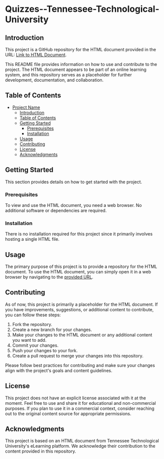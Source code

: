 # Quizzes--Tennessee-Technological-University

## Introduction

This project is a GitHub repository for the HTML document provided in the URL: [Link to HTML Document](https://elearn.tntech.edu/d2l/lms/quizzing/user/attempt/quiz_start_frame_auto.d2l?ou=9281379&isprv=&drc=0&qi=10279036&cfql=0&dnb=0&fromQB=0&inProgress=0).

This README file provides information on how to use and contribute to the project. The HTML document appears to be part of an online learning system, and this repository serves as a placeholder for further development, documentation, and collaboration.

## Table of Contents

- [Project Name](#project-name)
  - [Introduction](#introduction)
  - [Table of Contents](#table-of-contents)
  - [Getting Started](#getting-started)
    - [Prerequisites](#prerequisites)
    - [Installation](#installation)
  - [Usage](#usage)
  - [Contributing](#contributing)
  - [License](#license)
  - [Acknowledgments](#acknowledgments)

## Getting Started

This section provides details on how to get started with the project.

### Prerequisites

To view and use the HTML document, you need a web browser. No additional software or dependencies are required.

### Installation

There is no installation required for this project since it primarily involves hosting a single HTML file.

## Usage

The primary purpose of this project is to provide a repository for the HTML document. To use the HTML document, you can simply open it in a web browser by navigating to the [provided URL](https://elearn.tntech.edu/d2l/lms/quizzing/user/attempt/quiz_start_frame_auto.d2l?ou=9281379&isprv=&drc=0&qi=10279036&cfql=0&dnb=0&fromQB=0&inProgress=0).

## Contributing

As of now, this project is primarily a placeholder for the HTML document. If you have improvements, suggestions, or additional content to contribute, you can follow these steps:

1. Fork the repository.
2. Create a new branch for your changes.
3. Make your changes to the HTML document or any additional content you want to add.
4. Commit your changes.
5. Push your changes to your fork.
6. Create a pull request to merge your changes into this repository.

Please follow best practices for contributing and make sure your changes align with the project's goals and content guidelines.

## License

This project does not have an explicit license associated with it at the moment. Feel free to use and share it for educational and non-commercial purposes. If you plan to use it in a commercial context, consider reaching out to the original content source for appropriate permissions.

## Acknowledgments

This project is based on an HTML document from Tennessee Technological University's eLearning platform. We acknowledge their contribution to the content provided in this repository.
